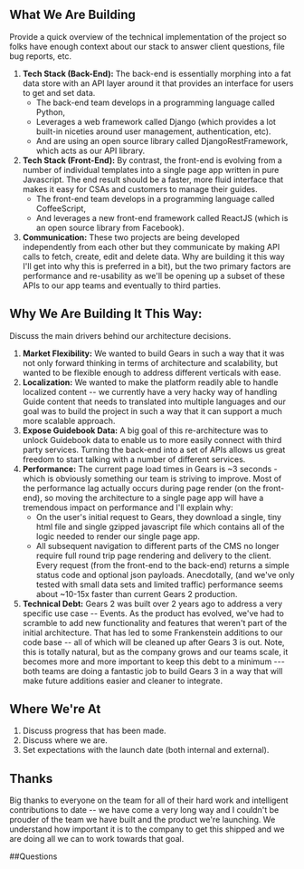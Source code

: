 ## What We Are Building
Provide a quick overview of the technical implementation of the project so folks have enough context about our stack to answer client questions, file bug reports, etc.

1. **Tech Stack (Back-End):** The back-end is essentially morphing into a fat data store with an API layer around it that provides an interface for users to get and set data.
    * The back-end team develops in a programming language called Python, 
    * Leverages a web framework called Django (which provides a lot built-in niceties around user management, authentication, etc).
    * And are using an open source library called DjangoRestFramework, which acts as our API library.
1. **Tech Stack (Front-End):** By contrast, the front-end is evolving from a number of individual templates into a single page app written in pure Javascript. The end result should be a faster, more fluid interface that makes it easy for CSAs and customers to manage their guides.
    * The front-end team develops in a programming language called CoffeeScript,
    * And leverages a new front-end framework called ReactJS (which is an open source library from Facebook).
1. **Communication:** These two projects are being developed independently from each other but they communicate by making API calls to fetch, create, edit and delete data. Why are building it this way I'll get into why this is preferred in a bit), but the two primary factors are performance and re-usability as we'll be opening up a subset of these APIs to our app teams and eventually to third parties.

## Why We Are Building It This Way:
Discuss the main drivers behind our architecture decisions.

1. **Market Flexibility:** We wanted to build Gears in such a way that it was not only forward thinking in terms of architecture and scalability, but wanted to be flexible enough to address different verticals with ease.
1. **Localization:** We wanted to make the platform readily able to handle localized content -- we currently have a very hacky way of handling Guide content that needs to translated into multiple languages and our goal was to build the project in such a way that it can support a much more scalable approach.
1. **Expose Guidebook Data:** A big goal of this re-architecture was to unlock Guidebook data to enable us to more easily connect with third party services. Turning the back-end into a set of APIs allows us great freedom to start talking with a number of different services.
1. **Performance:** The current page load times in Gears is ~3 seconds - which is obviously something our team is striving to improve. Most of the performance lag actually occurs during page render (on the front-end), so moving the architecture to a single page app will have a tremendous impact on performance and I'll explain why:
    * On the user's initial request to Gears, they download a single, tiny html file and single gzipped javascript file which contains all of the logic needed to render our single page app.
    * All subsequent navigation to different parts of the CMS no longer require full round trip page rendering and delivery to the client. Every request (from the front-end to the back-end) returns a simple status code and optional json payloads. 
Anecdotally, (and we've only tested with small data sets and limited traffic) performance seems about ~10-15x faster than current Gears 2 production.
1. **Technical Debt:** Gears 2 was built over 2 years ago to address a very specific use case -- Events. As the product has evolved, we've had to scramble to add new functionality and features that weren't part of the initial architecture. That has led to some Frankenstein additions to our code base -- all of which will be cleaned up after Gears 3 is out. Note, this is totally natural, but as the company grows and our teams scale, it becomes more and more important to keep this debt to a minimum --- both teams are doing a fantastic job to build Gears 3 in a way that will make future additions easier and cleaner to integrate.

## Where We're At

1. Discuss progress that has been made.
1. Discuss where we are.
1. Set expectations with the launch date (both internal and external).

## Thanks
Big thanks to everyone on the team for all of their hard work and intelligent contributions to date -- we have come a very long way and I couldn't be prouder of the team we have built and the product we're launching. We understand how important it is to the company to get this shipped and we are doing all we can to work towards that goal.

##Questions
